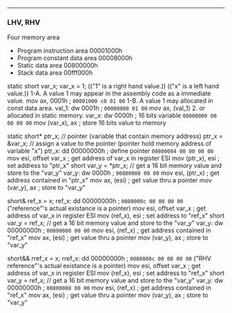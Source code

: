 



--------------------------------------------------------------------------------------
### LHV, RHV
Four memory area
- Program instruction area           00001000h
- Program constant data area         00008000h
- Static data area                   00800000h
- Stack data area                    00fff000h

static short var_x;
var_x = 1;
  (("1" is a right hand value.))
  (("x" is a left hand value.))
    1-A. A value 1 may appear in the assembly code as a immediate value.
        mov ax, 0001h        ; `00001000 c0 01 00`
    1-B. A value 1 may allocated in const data area.
      val_1: dw 0001h        ; `00008000 01 00`
        mov ax, (val_1)
    2. or allocated in static memory.
      var_x: dw 0000h        ; 16 bits variable `00800000 00 00 00 00`
        mov (var_x), ax      ; store 16 bits value to memory

static short* ptr_x;  // pointer (variable that contain memory address)
ptr_x = &var_x;    // assign a value to the pointer (pointer hold memory address of variable "x")
    ptr_x: dd 00000000h      ; define pointer `00800004 00 00 00 00`
      mov esi, offset var_x  ; get address of var_x in register ESI
      mov (ptr_x), esi       ; set address to "ptr_x"
short var_y = *ptr_x;  // get a 16 bit memory value and store to the "var_y"
    var_y: dw 0000h          ; `00800008 00 00`
      mov esi, (ptr_x)       ; get address contained in "ptr_x"
      mov ax, (esi)          ; get value thru a pointer
      mov (var_y), ax        ; store to "var_y"

short& ref_x = x;
    ref_x: dd 00000000h      ; `0080000c 00 00 00 00` ("reference"'s actual existance is a pointer)
      mov esi, offset var_x  ; get address of var_x in register ESI
      mov (ref_x), esi       ; set address to "ref_x"
short var_y = ref_x;  // get a 16 bit memory value and store to the "var_y"
    var_y: dw 00000000h      ; `00800008 00 00`
      mov esi, (ref_x)       ; get address contained in "ref_x"
      mov ax, (esi)          ; get value thru a pointer
      mov (var_y), ax        ; store to "var_y"

short&& rref_x = x;
    rref_x: dd 00000000h      ; `0080000c 00 00 00 00` ("RHV reference"'s actual existance is a pointer)
      mov esi, offset var_x  ; get address of var_x in register ESI
      mov (ref_x), esi       ; set address to "ref_x"
short var_y = ref_x;  // get a 16 bit memory value and store to the "var_y"
    var_y: dw 00000000h      ; `00800008 00 00`
      mov esi, (ref_x)       ; get address contained in "ref_x"
      mov ax, (esi)          ; get value thru a pointer
      mov (var_y), ax        ; store to "var_y"
